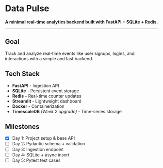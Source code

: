 # Data Pulse
**A minimal real-time analytics backend built with FastAPI + SQLite + Redis.**

---

## Goal
Track and analyze real-time events like user signups, logins, and interactions with a simple and fast backend.

## Tech Stack
- **FastAPI** - Ingestion API  
- **SQLite** - Persistent event storage  
- **Redis** - Real-time counter updates  
- **Streamlit** - Lightweight dashboard  
- **Docker** - Containerization  
- **TimescaleDB** *(Week 2 upgrade)* - Time-series storage

## Milestones
- [x] Day 1: Project setup & base API  
- [ ] Day 2: Pydantic schema + validation  
- [ ] Day 3: Ingestion endpoint  
- [ ] Day 4: SQLite + async insert  
- [ ] Day 5: Pytest test cases  
